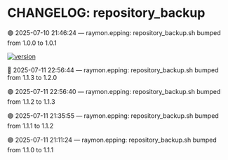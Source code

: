# CHANGELOG: repository_backup

🟣 2025-07-10 21:46:24 — raymon.epping: repository_backup.sh bumped from 1.0.0 to 1.0.1

[![version](https://img.shields.io/badge/version-1.2.0-red)](https://github.com/raymonepping)

🔵 2025-07-11 22:56:44 — raymon.epping: repository_backup.sh bumped from 1.1.3 to 1.2.0

🟣 2025-07-11 22:56:40 — raymon.epping: repository_backup.sh bumped from 1.1.2 to 1.1.3

🟣 2025-07-11 21:35:55 — raymon.epping: repository_backup.sh bumped from 1.1.1 to 1.1.2

🟣 2025-07-11 21:11:24 — raymon.epping: repository_backup.sh bumped from 1.1.0 to 1.1.1
